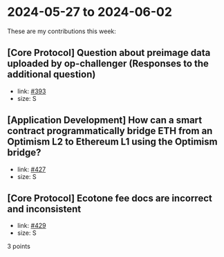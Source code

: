 # 2024-05-27 to 2024-06-02

These are my contributions this week:

## [Core Protocol] Question about preimage data uploaded by op-challenger (Responses to the additional question)

- link: [#393](https://github.com/ethereum-optimism/developers/discussions/393#discussioncomment-9569470)
- size: S

## [Application Development] How can a smart contract programmatically bridge ETH from an Optimism L2 to Ethereum L1 using the Optimism bridge?

- link: [#427](https://github.com/ethereum-optimism/developers/discussions/427)
- size: S

## [Core Protocol] Ecotone fee docs are incorrect and inconsistent

- link: [#429](https://github.com/ethereum-optimism/developers/discussions/429)
- size: S

3 points
